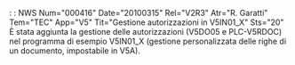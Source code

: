  :  : NWS Num="000416" Date="20100315" Rel="V2R3" Atr="R. Garatti" Tem="TEC" App="V5" Tit="Gestione autorizzazioni in V5IN01_X" Sts="20"
È stata aggiunta la gestione delle autorizzazioni (V5DO05 e PLC-V5RDOC) nel programma di esempio V5IN01_X (gestione personalizzata delle righe di un documento, impostabile in V5A).
